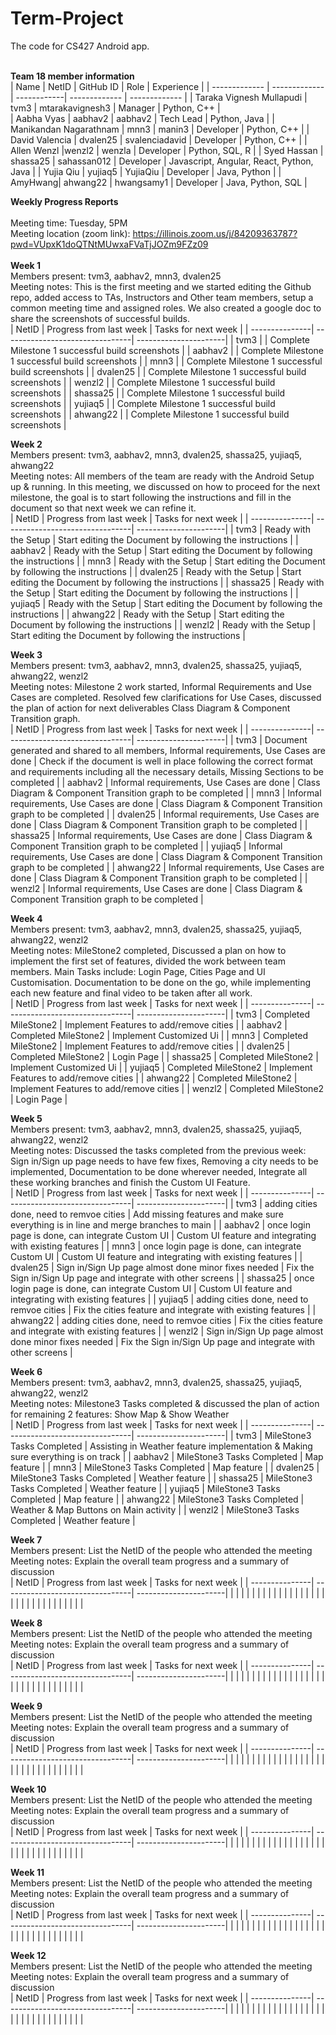 # Term-Project
The code for CS427 Android app. 
<br/>
<br/>

<b>Team 18 member information</b>
<br/>
| Name          | NetID         | GitHub ID   | Role          | Experience    |
| ------------- | ------------- | ------------| ------------- | ------------- |
| Taraka Vignesh Mullapudi              |    tvm3           |   mtarakavignesh3           |      Manager        |       Python, C++        |            
|    Aabha Vyas           |     aabhav2          |    aabhav2         |     Tech Lead          |    Python, Java           |
|      Manikandan Nagarathnam         |   mnn3            |      manin3       |    Developer           |        Python, C++       |
|  David Valencia              |  dvalen25             |    svalenciadavid         |     Developer          |    Python, C++           |
|   Allen Wenzl |wenzl2 | wenzla  |    Developer       |       Python, SQL, R     |
|    Syed Hassan           |      shassa25         |    sahassan012         |    Developer           |    Javascript, Angular, React, Python, Java          |
|   Yujia Qiu      |  yujiaq5      |  YujiaQiu    |    Developer     |    Java, Python      |
|    AmyHwang| ahwang22     |  hwangsamy1    |      Developer         |     Java, Python, SQL          |
<br/>


<b>Weekly Progress Reports</b>
</br> 
</br>
Meeting time: Tuesday, 5PM
</br> 
Meeting location (zoom link): https://illinois.zoom.us/j/84209363787?pwd=VUpxK1doQTNtMUwxaFVaTjJOZm9FZz09
</br> 
</br>
<b>Week 1</b>
</br>
Members present: tvm3, aabhav2, mnn3, dvalen25
</br>
Meeting notes: This is the first meeting and we started editing the Github repo,
added access to TAs, Instructors and Other team members, setup a common meeting time and assigned roles. We also created a google doc to share the screenshots of successful builds.
</br>
| NetID          | Progress from last week         | Tasks for next week   |
| ---------------| --------------------------------| ----------------------|
|     tvm3           |                                 |   Complete Milestone 1 successful build screenshots                    |
|   aabhav2             |                                 |  Complete Milestone 1 successful build screenshots                     |
|    mnn3            |                                 |    Complete Milestone 1 successful build screenshots                   |
|    dvalen25             |                                 |       Complete Milestone 1 successful build screenshots                |
|     wenzl2           |                                 |     Complete Milestone 1 successful build screenshots                  |
|     shassa25           |                                 |    Complete Milestone 1 successful build screenshots                   |
|   yujiaq5             |                                 |    Complete Milestone 1 successful build screenshots                   |
|   ahwang22        |                                 |   Complete Milestone 1 successful build screenshots            |
</br>


<b>Week 2</b>
</br>
Members present: tvm3, aabhav2, mnn3, dvalen25, shassa25, yujiaq5, ahwang22
</br>
Meeting notes: All members of the team are ready with the Android Setup up & running.
In this meeting, we discussed on how to proceed for the next milestone, the goal is to start following the instructions and fill in the document so that next week we can refine it.
</br>
| NetID          | Progress from last week         | Tasks for next week   |
| ---------------| --------------------------------| ----------------------|
|    tvm3            |         Ready with the Setup                        |    Start editing the Document by following the instructions                    |
|   aabhav2             |    Ready with the Setup                             |    Start editing the Document by following the instructions                   |
|    mnn3            |           Ready with the Setup                      |          Start editing the Document by following the instructions             |
|    dvalen25            |       Ready with the Setup                          |       Start editing the Document by following the instructions                |
|  shassa25              |     Ready with the Setup                            |     Start editing the Document by following the instructions                  |
|   yujiaq5             |        Ready with the Setup                         |           Start editing the Document by following the instructions            |
|    ahwang22            |      Ready with the Setup                           |       Start editing the Document by following the instructions                |
|       wenzl2         |       Ready with the Setup                          |       Start editing the Document by following the instructions                |
</br>


<b>Week 3</b>
</br>
Members present: tvm3, aabhav2, mnn3, dvalen25, shassa25, yujiaq5, ahwang22, wenzl2
</br>
Meeting notes: Milestone 2 work started, Informal Requirements and Use Cases are completed. Resolved few clarifications for Use Cases, discussed the plan of action for next deliverables Class Diagram & Component Transition graph.
</br>
| NetID          | Progress from last week         | Tasks for next week   |
| ---------------| --------------------------------| ----------------------|
|     tvm3            |         Document generated and shared to all members, Informal requirements, Use Cases are done                        |      Check if the document is well in place following the correct format and requirements including all the necessary details, Missing Sections to be completed              |
|     aabhav2           |      Informal requirements, Use Cases are done                           |         Class Diagram & Component Transition graph to be completed              |
|     mnn3           |        Informal requirements, Use Cases are done                         |    Class Diagram & Component Transition graph to be completed                   |
|    dvalen25            |      Informal requirements, Use Cases are done                           |    Class Diagram & Component Transition graph to be completed                   |
|      shassa25           |      Informal requirements, Use Cases are done                           |     Class Diagram & Component Transition graph to be completed                  |
|        yujiaq5        |      Informal requirements, Use Cases are done                           |     Class Diagram & Component Transition graph to be completed                  |
|       ahwang22         |    Informal requirements, Use Cases are done                             |     Class Diagram & Component Transition graph to be completed                  |
|       wenzl2          |       Informal requirements, Use Cases are done                          |      Class Diagram & Component Transition graph to be completed                 |
</br>


<b>Week 4</b>
</br>
Members present: tvm3, aabhav2, mnn3, dvalen25, shassa25, yujiaq5, ahwang22, wenzl2
</br>
Meeting notes: MileStone2 completed, Discussed a plan on how to implement the first set of features, divided the work between team members. Main Tasks include: Login Page, Cities Page and UI Customisation. Documentation to be done on the go, while implementing each new feature and final video to be taken after all work.
</br>
| NetID          | Progress from last week         | Tasks for next week   |
| ---------------| --------------------------------| ----------------------|
|     tvm3           |      Completed MileStone2                           |      Implement Features to add/remove cities                 |
|    aabhav2            |       Completed MileStone2                          |      Implement Customized Ui                 |
|   mnn3             |        Completed MileStone2                        |    Implement Features to add/remove cities                   |
|     dvalen25           |    Completed MileStone2                             |        Login Page               |
|    shassa25            |    Completed MileStone2                             |      Implement Customized Ui                 |
|     yujiaq5           |     Completed MileStone2                            |   Implement Features to add/remove cities                    |
|    ahwang22            |    Completed MileStone2                             |    Implement Features to add/remove cities                   |
|       wenzl2         |   Completed MileStone2                              |        Login Page               |
</br>


<b>Week 5</b>
</br>
Members present: tvm3, aabhav2, mnn3, dvalen25, shassa25, yujiaq5, ahwang22, wenzl2
</br>
Meeting notes: Discussed the tasks completed from the previous week:
Sign in/Sign up page needs to have few fixes,
Removing a city needs to be implemented,
Documentation to be done wherever needed,
Integrate all these working branches and finish the Custom UI Feature.
</br>
| NetID          | Progress from last week         | Tasks for next week   |
| ---------------| --------------------------------| ----------------------|
|   tvm3             |          adding cities done, need to remvoe cities                       |      Add missing features and make sure everything is in line and merge branches to main                 |
|     aabhav2           |        once login page is done, can integrate Custom UI                         |           Custom UI feature and integrating with existing features            |
|    mnn3            |        once login page is done, can integrate Custom UI                         |      Custom UI feature and integrating with existing features                 |
|  dvalen25              |  Sign in/Sign Up page almost done minor fixes needed                               |   Fix the Sign in/Sign Up page and integrate with other screens                    |
|   shassa25             |    once login page is done, can integrate Custom UI                             |     Custom UI feature and integrating with existing features                  |
|  yujiaq5              |         adding cities done, need to remvoe cities                        |         Fix the cities feature and integrate with existing features              |
|   ahwang22             |     adding cities done, need to remvoe cities                            |    Fix the cities feature and integrate with existing features                   |
|     wenzl2           |       Sign in/Sign Up page almost done minor fixes needed                          |    Fix the Sign in/Sign Up page and integrate with other screens                   |
</br>


<b>Week 6</b>
</br>
Members present: tvm3, aabhav2, mnn3, dvalen25, shassa25, yujiaq5, ahwang22, wenzl2
</br>
Meeting notes: Milestone3 Tasks completed & discussed the plan of action for remaining 2 features: Show Map & Show Weather
</br>
| NetID          | Progress from last week         | Tasks for next week   |
| ---------------| --------------------------------| ----------------------|
|   tvm3             |      MileStone3 Tasks Completed                           |       Assisting in Weather feature implementation & Making sure everything is on track                |
|     aabhav2           |      MileStone3 Tasks Completed                           |     Map feature                  |
|   mnn3             |         MileStone3 Tasks Completed                        |       Map feature                |
|   dvalen25             |    MileStone3 Tasks Completed                             |        Weather feature               |
|    shassa25            |     MileStone3 Tasks Completed                            |         Weather feature              |
|    yujiaq5            |     MileStone3 Tasks Completed                            |      Map feature                 |
|    ahwang22            |     MileStone3 Tasks Completed                            |           Weather & Map Buttons on Main activity            |
|         wenzl2       |      MileStone3 Tasks Completed                           |           Weather feature            |
</br>


<b>Week 7</b>
</br>
Members present: List the NetID of the people who attended the meeting
</br>
Meeting notes: Explain the overall team progress and a summary of discussion
</br>
| NetID          | Progress from last week         | Tasks for next week   |
| ---------------| --------------------------------| ----------------------|
|                |                                 |                       |
|                |                                 |                       |
|                |                                 |                       |
|                |                                 |                       |
|                |                                 |                       |
|                |                                 |                       |
|                |                                 |                       |
|                |                                 |                       |
</br>


<b>Week 8</b>
</br>
Members present: List the NetID of the people who attended the meeting
</br>
Meeting notes: Explain the overall team progress and a summary of discussion
</br>
| NetID          | Progress from last week         | Tasks for next week   |
| ---------------| --------------------------------| ----------------------|
|                |                                 |                       |
|                |                                 |                       |
|                |                                 |                       |
|                |                                 |                       |
|                |                                 |                       |
|                |                                 |                       |
|                |                                 |                       |
|                |                                 |                       |
</br>


<b>Week 9</b>
</br>
Members present: List the NetID of the people who attended the meeting
</br>
Meeting notes: Explain the overall team progress and a summary of discussion
</br>
| NetID          | Progress from last week         | Tasks for next week   |
| ---------------| --------------------------------| ----------------------|
|                |                                 |                       |
|                |                                 |                       |
|                |                                 |                       |
|                |                                 |                       |
|                |                                 |                       |
|                |                                 |                       |
|                |                                 |                       |
|                |                                 |                       |
</br>


<b>Week 10</b>
</br>
Members present: List the NetID of the people who attended the meeting
</br>
Meeting notes: Explain the overall team progress and a summary of discussion
</br>
| NetID          | Progress from last week         | Tasks for next week   |
| ---------------| --------------------------------| ----------------------|
|                |                                 |                       |
|                |                                 |                       |
|                |                                 |                       |
|                |                                 |                       |
|                |                                 |                       |
|                |                                 |                       |
|                |                                 |                       |
|                |                                 |                       |
</br>


<b>Week 11</b>
</br>
Members present: List the NetID of the people who attended the meeting
</br>
Meeting notes: Explain the overall team progress and a summary of discussion
</br>
| NetID          | Progress from last week         | Tasks for next week   |
| ---------------| --------------------------------| ----------------------|
|                |                                 |                       |
|                |                                 |                       |
|                |                                 |                       |
|                |                                 |                       |
|                |                                 |                       |
|                |                                 |                       |
|                |                                 |                       |
|                |                                 |                       |
</br>


<b>Week 12</b>
</br>
Members present: List the NetID of the people who attended the meeting
</br>
Meeting notes: Explain the overall team progress and a summary of discussion
</br>
| NetID          | Progress from last week         | Tasks for next week   |
| ---------------| --------------------------------| ----------------------|
|                |                                 |                       |
|                |                                 |                       |
|                |                                 |                       |
|                |                                 |                       |
|                |                                 |                       |
|                |                                 |                       |
|                |                                 |                       |
|                |                                 |                       |
</br>

